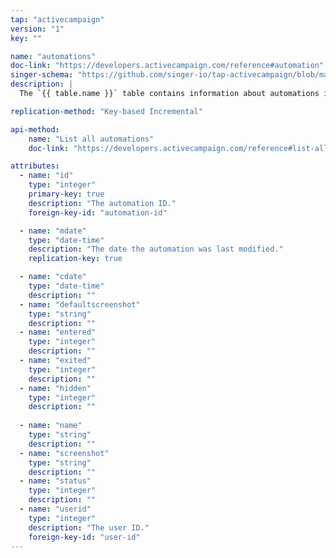 ```yaml
---
tap: "activecampaign"
version: "1"
key: ""

name: "automations"
doc-link: "https://developers.activecampaign.com/reference#automation"
singer-schema: "https://github.com/singer-io/tap-activecampaign/blob/master/tap_activecampaign/schemas/automations.json"
description: |
  The `{{ table.name }}` table contains information about automations in your {{ integration.display_name }} account.

replication-method: "Key-based Incremental"

api-method:
    name: "List all automations"
    doc-link: "https://developers.activecampaign.com/reference#list-all-automations"

attributes:
  - name: "id"
    type: "integer"
    primary-key: true
    description: "The automation ID."
    foreign-key-id: "automation-id"

  - name: "mdate"
    type: "date-time"
    description: "The date the automation was last modified."
    replication-key: true

  - name: "cdate"
    type: "date-time"
    description: ""
  - name: "defaultscreenshot"
    type: "string"
    description: ""
  - name: "entered"
    type: "integer"
    description: ""
  - name: "exited"
    type: "integer"
    description: ""
  - name: "hidden"
    type: "integer"
    description: ""
  
  - name: "name"
    type: "string"
    description: ""
  - name: "screenshot"
    type: "string"
    description: ""
  - name: "status"
    type: "integer"
    description: ""
  - name: "userid"
    type: "integer"
    description: "The user ID."
    foreign-key-id: "user-id"  
---
```

